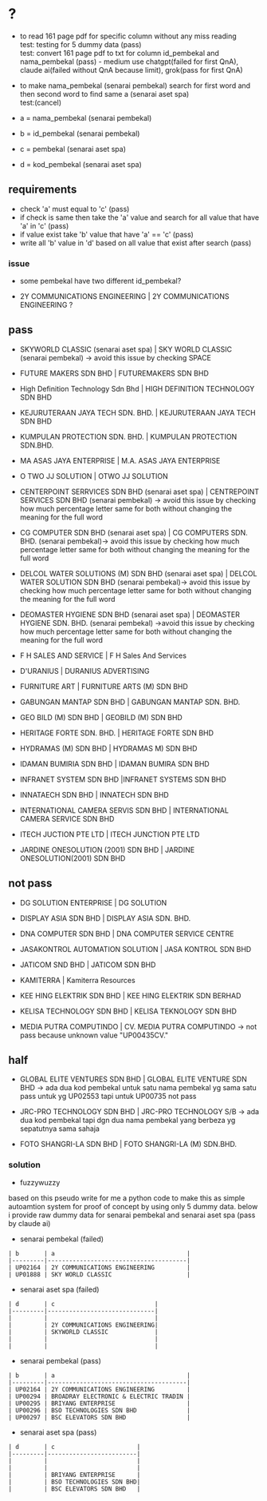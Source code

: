 # ?

- to read 161 page pdf for specific column without any miss reading  
  test: testing for 5 dummy data (pass)  
  test: convert 161 page pdf to txt for column id_pembekal and nama_pembekal (pass) - medium use chatgpt(failed for first QnA), claude ai(failed without QnA because limit), grok(pass for first QnA)  

- to make nama_pembekal (senarai pembekal) search for first word and then second word to find same a (senarai aset spa)  
  test:(cancel)  

- a = nama_pembekal (senarai pembekal)  
- b = id_pembekal (senarai pembekal)  

- c = pembekal (senarai aset spa)  
- d = kod_pembekal (senarai aset spa)  

## requirements

- check 'a' must equal to 'c' (pass)  
- if check is same then take the 'a' value and search for all value that have 'a' in 'c' (pass)  
- if value exist take 'b' value that have 'a' == 'c' (pass)  
- write all 'b' value in 'd' based on all value that exist after search (pass)  

### issue

- some pembekal have two different id_pembekal?  

- 2Y COMMUNICATIONS ENGINEERING | 2Y COMMUNICATIONS ENGINEERING ?

## pass

- SKYWORLD CLASSIC (senarai aset spa) | SKY WORLD CLASSIC (senarai pembekal) -> avoid this issue by checking SPACE

- FUTURE MAKERS SDN BHD | FUTUREMAKERS SDN BHD

- High Definition Technology Sdn Bhd | HIGH DEFINITION TECHNOLOGY SDN BHD

- KEJURUTERAAN JAYA TECH SDN. BHD. | KEJURUTERAAN JAYA TECH SDN BHD

- KUMPULAN PROTECTION SDN. BHD. | KUMPULAN PROTECTION SDN.BHD.

- MA ASAS JAYA ENTERPRISE | M.A. ASAS JAYA ENTERPRISE

- O TWO JJ SOLUTION | OTWO JJ SOLUTION

- CENTERPOINT SERRVICES SDN BHD (senarai aset spa) | CENTREPOINT SERVICES SDN BHD (senarai pembekal) -> avoid this issue by checking how much percentage letter same for both without changing the meaning for the full word

- CG COMPUTER SDN BHD (senarai aset spa) | CG COMPUTERS SDN. BHD. (senarai pembekal)-> avoid this issue by checking how much percentage letter same for both without changing the meaning for the full word

- DELCOL WATER SOLUTIONS (M) SDN BHD (senarai aset spa) | DELCOL WATER SOLUTION SDN BHD (senarai pembekal)-> avoid this issue by checking how much percentage letter same for both without changing the meaning for the full word

- DEOMASTER HYGIENE SDN BHD (senarai aset spa) | DEOMASTER HYGIENE SDN. BHD. (senarai pembekal) ->avoid this issue by checking how much percentage letter same for both without changing the meaning for the full word

- F H SALES AND SERVICE | F H Sales And Services

- D'URANIUS | DURANIUS ADVERTISING

- FURNITURE ART | FURNITURE ARTS (M) SDN BHD

- GABUNGAN MANTAP SDN BHD | GABUNGAN MANTAP SDN. BHD.

- GEO BILD (M) SDN BHD | GEOBILD (M) SDN BHD

- HERITAGE FORTE SDN. BHD. | HERITAGE FORTE SDN BHD

- HYDRAMAS (M) SDN BHD | HYDRAMAS M) SDN BHD

- IDAMAN BUMIRIA SDN BHD | IDAMAN BUMIRA SDN BHD

- INFRANET SYSTEM SDN BHD |INFRANET SYSTEMS SDN BHD

- INNATAECH SDN BHD | INNATECH SDN BHD

- INTERNATIONAL CAMERA SERVIS SDN BHD | INTERNATIONAL CAMERA SERVICE SDN BHD

- ITECH JUCTION PTE LTD | ITECH JUNCTION PTE LTD

- JARDINE ONESOLUTION (2001) SDN BHD | JARDINE ONESOLUTION(2001) SDN BHD

## not pass

- DG SOLUTION ENTERPRISE | DG SOLUTION

- DISPLAY ASIA SDN BHD | DISPLAY ASIA SDN. BHD.

- DNA COMPUTER SDN BHD | DNA COMPUTER SERVICE CENTRE

- JASAKONTROL AUTOMATION SOLUTION | JASA KONTROL SDN BHD

- JATICOM SND BHD | JATICOM SDN BHD

- KAMITERRA | Kamiterra Resources

- KEE HING ELEKTRIK SDN BHD | KEE HING ELEKTRIK SDN BERHAD

- KELISA TECHNOLOGY SDN BHD | KELISA TEKNOLOGY SDN BHD

- MEDIA PUTRA COMPUTINDO | CV. MEDIA PUTRA COMPUTINDO -> not pass because unknown value "UP00435CV."

## half

- GLOBAL ELITE VENTURES SDN BHD | GLOBAL ELITE VENTURE SDN BHD -> ada dua kod pembekal untuk satu nama pembekal yg sama satu pass untuk yg UP02553 tapi untuk UP00735 not pass

- JRC-PRO TECHNOLOGY SDN BHD | JRC-PRO TECHNOLOGY S/B -> ada dua kod pembekal tapi dgn dua nama pembekal yang berbeza yg sepatutnya sama sahaja

- FOTO SHANGRI-LA SDN BHD | FOTO SHANGRI-LA (M) SDN.BHD.

### solution

- fuzzywuzzy

based on this pseudo write for me a python code to make this as simple autoamtion system for proof of concept by using only 5 dummy data. below i provide raw dummy data for senarai pembekal and senarai aset spa (pass by claude ai)  

- senarai pembekal (failed)  

```plaintext
| b       | a                                     |
|---------|---------------------------------------|
| UP02164 | 2Y COMMUNICATIONS ENGINEERING         |
| UP01888 | SKY WORLD CLASSIC                     |
```

- senarai aset spa (failed)  

```plaintext
| d       | c                            |
|---------|------------------------------|
|         |                              |
|         | 2Y COMMUNICATIONS ENGINEERING|
|         | SKYWORLD CLASSIC             |
|         |                              |
|         |                              |
```

- senarai pembekal (pass)

```plaintext
| b       | a                                     |
|---------|---------------------------------------|
| UP02164 | 2Y COMMUNICATIONS ENGINEERING         |
| UP00294 | BROADRAY ELECTRONIC & ELECTRIC TRADIN |
| UP00295 | BRIYANG ENTERPRISE                    |
| UP00296 | BSO TECHNOLOGIES SDN BHD              |
| UP00297 | BSC ELEVATORS SDN BHD                 |
```

- senarai aset spa (pass)  

```plaintext
| d       | c                       |
|---------|-------------------------|
|         |                         |
|         |                         |
|         | BRIYANG ENTERPRISE      |
|         | BSO TECHNOLOGIES SDN BHD|
|         | BSC ELEVATORS SDN BHD   |
```

